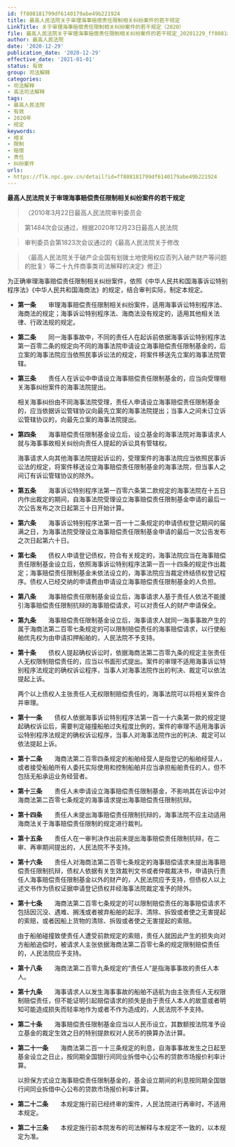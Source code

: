 ```yaml
---
id: ff808181799df6140179abe49b221924
title: 最高人民法院关于审理海事赔偿责任限制相关纠纷案件的若干规定
LinkTitle: 关于审理海事赔偿责任限制相关纠纷案件的若干规定（2020）
file: 最高人民法院关于审理海事赔偿责任限制相关纠纷案件的若干规定_20201229_ff808181799df6140179abe49b221924.docx
author: 最高人民法院
date: '2020-12-29'
publication_date: '2020-12-29'
effective_date: '2021-01-01'
status: 有效
group: 司法解释
categories:
- 司法解释
- 高法司法解释
tags:
- 最高人民法院
- 有效
- 2020年
- 规定
keywords:
- 相关
- 限制
- 赔偿
- 责任
- 纠纷案件
urls:
- https://flk.npc.gov.cn/detail?id=ff808181799df6140179abe49b221924
---
```


**最高人民法院关于审理海事赔偿责任限制相关纠纷案件的若干规定**

> （2010年3月22日最高人民法院审判委员会

> 第1484次会议通过，根据2020年12月23日最高人民法院

> 审判委员会第1823次会议通过的《最高人民法院关于修改

> 〈最高人民法院关于破产企业国有划拨土地使用权应否列入破产财产等问题的批复〉等二十九件商事类司法解释的决定》修正）

为正确审理海事赔偿责任限制相关纠纷案件，依照《中华人民共和国海事诉讼特别程序法》《中华人民共和国海商法》的规定，结合审判实际，制定本规定。

- **第一条**　　审理海事赔偿责任限制相关纠纷案件，适用海事诉讼特别程序法、海商法的规定；海事诉讼特别程序法、海商法没有规定的，适用其他相关法律、行政法规的规定。

- **第二条**　　同一海事事故中，不同的责任人在起诉前依据海事诉讼特别程序法第一百零二条的规定向不同的海事法院申请设立海事赔偿责任限制基金的，后立案的海事法院应当依照民事诉讼法的规定，将案件移送先立案的海事法院管辖。

- **第三条**　　责任人在诉讼中申请设立海事赔偿责任限制基金的，应当向受理相关海事纠纷案件的海事法院提出。

  相关海事纠纷由不同海事法院受理，责任人申请设立海事赔偿责任限制基金的，应当依据诉讼管辖协议向最先立案的海事法院提出；当事人之间未订立诉讼管辖协议的，向最先立案的海事法院提出。

- **第四条**　　海事赔偿责任限制基金设立后，设立基金的海事法院对海事请求人就与海事事故相关纠纷向责任人提起的诉讼具有管辖权。

  海事请求人向其他海事法院提起诉讼的，受理案件的海事法院应当依照民事诉讼法的规定，将案件移送设立海事赔偿责任限制基金的海事法院，但当事人之间订有诉讼管辖协议的除外。

- **第五条**　　海事诉讼特别程序法第一百零六条第二款规定的海事法院在十五日内作出裁定的期间，自海事法院受理设立海事赔偿责任限制基金申请的最后一次公告发布之次日起第三十日开始计算。

- **第六条**　　海事诉讼特别程序法第一百一十二条规定的申请债权登记期间的届满之日，为海事法院受理设立海事赔偿责任限制基金申请的最后一次公告发布之次日起第六十日。

- **第七条**　　债权人申请登记债权，符合有关规定的，海事法院应当在海事赔偿责任限制基金设立后，依照海事诉讼特别程序法第一百一十四条的规定作出裁定；海事赔偿责任限制基金未依法设立的，海事法院应当裁定终结债权登记程序。债权人已经交纳的申请费由申请设立海事赔偿责任限制基金的人负担。

- **第八条**　　海事赔偿责任限制基金设立后，海事请求人基于责任人依法不能援引海事赔偿责任限制抗辩的海事赔偿请求，可以对责任人的财产申请保全。

- **第九条**　　海事赔偿责任限制基金设立后，海事请求人就同一海事事故产生的属于海商法第二百零七条规定的可以限制赔偿责任的海事赔偿请求，以行使船舶优先权为由申请扣押船舶的，人民法院不予支持。

- **第十条**　　债权人提起确权诉讼时，依据海商法第二百零九条的规定主张责任人无权限制赔偿责任的，应当以书面形式提出。案件的审理不适用海事诉讼特别程序法规定的确权诉讼程序，当事人对海事法院作出的判决、裁定可以依法提起上诉。

  两个以上债权人主张责任人无权限制赔偿责任的，海事法院可以将相关案件合并审理。

- **第十一条**　　债权人依据海事诉讼特别程序法第一百一十六条第一款的规定提起确权诉讼后，需要判定碰撞船舶过失程度比例的，案件的审理不适用海事诉讼特别程序法规定的确权诉讼程序，当事人对海事法院作出的判决、裁定可以依法提起上诉。

- **第十二条**　　海商法第二百零四条规定的船舶经营人是指登记的船舶经营人，或者接受船舶所有人委托实际使用和控制船舶并应当承担船舶责任的人，但不包括无船承运业务经营者。

- **第十三条**　　责任人未申请设立海事赔偿责任限制基金，不影响其在诉讼中对海商法第二百零七条规定的海事请求提出海事赔偿责任限制抗辩。

- **第十四条**　　责任人未提出海事赔偿责任限制抗辩的，海事法院不应主动适用海商法关于海事赔偿责任限制的规定进行裁判。

- **第十五条**　　责任人在一审判决作出前未提出海事赔偿责任限制抗辩，在二审、再审期间提出的，人民法院不予支持。

- **第十六条**　　责任人对海商法第二百零七条规定的海事赔偿请求未提出海事赔偿责任限制抗辩，债权人依据有关生效裁判文书或者仲裁裁决书，申请执行责任人海事赔偿责任限制基金以外的财产的，人民法院应予支持，但债权人以上述文书作为债权证据申请登记债权并经海事法院裁定准予的除外。

- **第十七条**　　海商法第二百零七条规定的可以限制赔偿责任的海事赔偿请求不包括因沉没、遇难、搁浅或者被弃船舶的起浮、清除、拆毁或者使之无害提起的索赔，或者因船上货物的清除、拆毁或者使之无害提起的索赔。

  由于船舶碰撞致使责任人遭受前款规定的索赔，责任人就因此产生的损失向对方船舶追偿时，被请求人主张依据海商法第二百零七条的规定限制赔偿责任的，人民法院应予支持。

- **第十八条**　　海商法第二百零九条规定的“责任人”是指海事事故的责任人本人。

- **第十九条**　　海事请求人以发生海事事故的船舶不适航为由主张责任人无权限制赔偿责任，但不能证明引起赔偿请求的损失是由于责任人本人的故意或者明知可能造成损失而轻率地作为或者不作为造成的，人民法院不予支持。

- **第二十条**　　海事赔偿责任限制基金应当以人民币设立，其数额按法院准予设立基金的裁定生效之日的特别提款权对人民币的换算办法计算。

- **第二十一条**　　海商法第二百一十三条规定的利息，自海事事故发生之日起至基金设立之日止，按同期全国银行间同业拆借中心公布的贷款市场报价利率计算。

  以担保方式设立海事赔偿责任限制基金的，基金设立期间的利息按同期全国银行间同业拆借中心公布的贷款市场报价利率计算。

- **第二十二条**　　本规定施行前已经终审的案件，人民法院进行再审时，不适用本规定。

- **第二十三条**　　本规定施行前本院发布的司法解释与本规定不一致的，以本规定为准。
